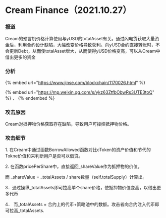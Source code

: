 # Cream Finance（2021.10.27）

### 报道

Cream的预言机价格计算使用与yUSD的totalAsset有关。通过闪电贷获取大量资金后，利用合约设计缺陷，大幅改变价格导致获利。向yUSD合约直接转账时，不会更新Debt，从而使totalAsset增大，从而使得yUSD价格变高，可以从Cream中借出更多的资金

### 分析

{% embed url="https://www.jinse.com/blockchain/1170026.html" %}

{% embed url="https://mp.weixin.qq.com/s/ykz63ZtfbObwRs3UTE3toQ" %}
、
{% endembed %}

### 攻击原因

Cream对抵押物价格获取存在缺陷，导致用户可操控抵押物价格。

### 攻击细节

1\. 在Cream中通过函数BorrowAllowed函数对比cToken的资产价值和节代的Tokne价值和来判断用户是否可以借贷。

2\. 在函数pricePerShare中，直接返回\_shareValue作为抵押物的价值。

而 \_shareValue = \_totalAssets / share数量（self.totalSupply）计算出。

3．通过操纵\_totalAssets即可拉高单个share价格，使抵押物价值变高，以借出更多代币

4． 而\_totalAssets = 合约上的代币+策略池中的数额。攻击者向合约注入代币即可拉高\_totalAssets.
